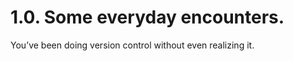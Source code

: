 # 1.0. Some everyday encounters.

<!-- pause -->
<!-- new_line -->

You’ve been doing version control without even realizing it.

<!-- pause -->
<!-- new_lines: 2 -->
